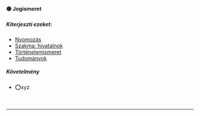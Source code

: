 #### 🟡 Jogismeret

##### Kiterjeszti ezeket:
- [Nyomozás](../kepzettsegek/nyomozas.md)
- [Szakma: hivatalnok](../kepzettsegek/szakma.md)
- [Történelemismeret](../kepzettsegek/tortenelemismeret.md)
- [Tudományok](../kepzettsegek/tudomanyok.md)

##### Követelmény
- ⭕xyz

<br />

---
